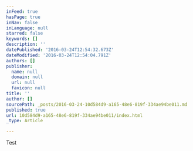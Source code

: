 ```yaml
---
inFeed: true
hasPage: true
inNav: false
inLanguage: null
starred: false
keywords: []
description: ''
datePublished: '2016-03-24T12:54:32.673Z'
dateModified: '2016-03-24T12:54:04.791Z'
authors: []
publisher:
  name: null
  domain: null
  url: null
  favicon: null
title: ''
author: []
sourcePath: _posts/2016-03-24-10d584d9-a165-48e6-819f-334ae94be011.md
published: true
url: 10d584d9-a165-48e6-819f-334ae94be011/index.html
_type: Article

---
```

Test